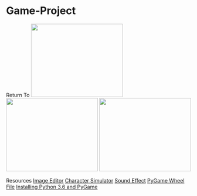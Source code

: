 # Game-Project
Return To
<img src = "https://github.com/ijeon0839/Return-To/blob/master/returnto/Game%20Plan/Capture1.PNG" width = "250" height = "200">
<img src = "https://github.com/ijeon0839/Return-To/blob/master/returnto/Game%20Plan/Capture2.PNG" width = "250" height = "200">
<img src = "https://github.com/ijeon0839/Return-To/blob/master/returnto/Game%20Plan/Capture3.PNG" width = "250" height = "200">




Resources
<a href="pixlr.com/editor/">Image Editor</a>
<a href="www.maplesimulator.com/programs/bannedstory">Character Simulator</a>
<a href="https://www.freesound.org/people/Kastenfrosch/packs/10069/">Sound Effect</a>
<a href="http://www.lfd.uci.edu/~gohlke/pythonlibs/#pygame/">PyGame Wheel File</a>
<a href="https://youtu.be/_GikMdhAhv0/">Installing Python 3.6 and PyGame</a>
